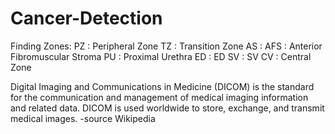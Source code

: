 # Cancer-Detection

Finding Zones:
PZ : Peripheral Zone
TZ : Transition Zone
AS : AFS : Anterior Fibromuscular Stroma
PU : Proximal Urethra
ED : ED
SV : SV
CV : Central Zone

Digital Imaging and Communications in Medicine (DICOM) is the standard
for the communication and management of medical imaging information and
related data. DICOM is used worldwide to store, exchange, and transmit 
medical images.
                 -source Wikipedia
